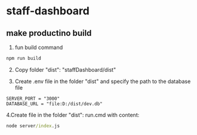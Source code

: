 # staff-dashboard

## make productino build

1. fun build command

```bash
npm run build
```

2. Copy folder "dist": "staffDashboard/dist"

3. Create .env file in the folder "dist" and specify the path to the database file

```env
SERVER_PORT = "3000"
DATABASE_URL = "file:D:/dist/dev.db"
```

4.Create file in the folder "dist": run.cmd with content:

```cmd
node server/index.js
```
